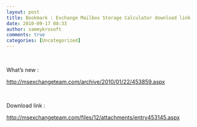 ```yaml
---
layout: post
title: Bookmark : Exchange Mailbox Storage Calculator download link
date: 2010-09-17 08:33
author: sammykrosoft
comments: true
categories: [Uncategorized]
---
```

<p>&nbsp;<p>What&rsquo;s new :</p><p><a title="http://msexchangeteam.com/archive/2010/01/22/453859.aspx" href="http://msexchangeteam.com/archive/2010/01/22/453859.aspx">http://msexchangeteam.com/archive/2010/01/22/453859.aspx</a></p><p>&nbsp;</p><p>Download link :</p><p><a title="http://msexchangeteam.com/files/12/attachments/entry453145.aspx" href="http://msexchangeteam.com/files/12/attachments/entry453145.aspx">http://msexchangeteam.com/files/12/attachments/entry453145.aspx</a></p></p>

